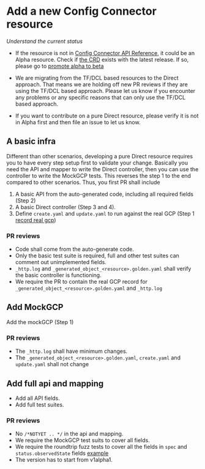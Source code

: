 # Add a new Config Connector resource

*Understand the current status*

* If the resource is not in [Config Connector API Reference](https://cloud.google.com/config-connector/docs/reference/overview), it could be an Alpha resource. Check if [the CRD](https://github.com/GoogleCloudPlatform/k8s-config-connector/tree/master/crds) exists with the latest release. If so, please go to [promote alpha to beta](./alpha-to-beta.md)   

* We are migrating from the TF/DCL based resources to the Direct approach. That means we are holding off new PR reviews if they are using the TF/DCL based approach. Please let us know if you encounter any problems or any specific reasons that can only use the TF/DCL based approach.

* If you want to contribute on a pure Direct resource, please verify it is not in Alpha first and then file an issue to let us know.  

## A basic infra 

Different than other scenarios, developing a pure Direct resource requires you to have every step setup first to validate your change. Basically you need the API and mapper to write the Direct controller, then you can use the controller to write the MockGCP tests. This reverses the step 1 to the end compared to other scenarios. Thus, you first PR shall include

1. A basic API from the auto-generated code, including all required fields (Step 2)
2. A basic Direct controller (Step 3 and 4).
3. Define `create.yaml` and `update.yaml` to run against the real GCP (Step 1 [record real gcp](../guides/1-add-mockgcp-tests.md#record-real-gcp-log))

### PR reviews

* Code shall come from the auto-generate code.
* Only the basic test suite is required, full and other test suites can comment out unimplemented fields.
* `_http.log` and  `_generated_object_<resource>.golden.yaml` shall verify the basic controller is functioning.
* We require the PR to contain the real GCP record for `_generated_object_<resource>.golden.yaml` and `_http.log` 

## Add MockGCP 

Add the mockGCP (Step 1) 

### PR reviews

* The `_http.log` shall have minimum changes.
* The  `_generated_object_<resource>.golden.yaml`, `create.yaml` and `update.yaml` shall not change

## Add full api and mapping

* Add all API fields.
* Add full test suites.

### PR reviews 

* No `/*NOTYET .. */` in the api and mapping.
* We require the MockGCP test suits to cover all fields. 
* We require the roundtrip fuzz tests to cover all the fields in `spec` and `status.observedState` fields [example](https://github.com/GoogleCloudPlatform/k8s-config-connector/blob/0bbac86ace6ab2f4051b574f026d5fe47fa05b75/pkg/controller/direct/redis/cluster/roundtrip_test.go#L92)
* The version has to start from v1alpha1. 